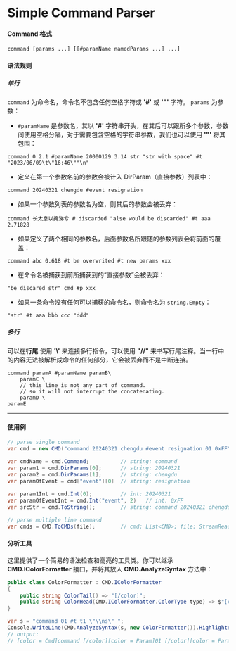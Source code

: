 # Simple Command Parser

#### Command 格式

```
command [params ...] [[#paramName namedParams ...] ...]
```

#### 语法规则

##### 单行

`command` 为命令名，命令名不包含任何空格字符或 **'#'** 或 **'"'** 字符。
`params` 为参数：

- `#paramName` 是参数名，其以 **'#'** 字符串开头，在其后可以跟所多个参数，参数间使用空格分隔，对于需要包含空格的字符串参数，我们也可以使用 **'"'** 将其包围：

```
command 0 2.1 #paramName 20000129 3.14 str "str with space" #t "2023/06/09\t\"16:46\""\n"
```

- 定义在第一个参数名前的参数会被计入 DirParam（直接参数）列表中：

```
command 20240321 chengdu #event resignation
```

- 如果一个参数列表的参数名为空，则其后的参数会被丢弃：

```
command 长太息以掩涕兮 # discarded "alse would be discarded" #t aaa 2.71828
```

- 如果定义了两个相同的参数名，后面参数名所跟随的参数列表会将前面的覆盖：

```
command abc 0.618 #t be overwrited #t new params xxx
```

- 在命令名被捕获到前所捕获到的“直接参数”会被丢弃：

```
"be discared str" cmd #p xxx
```

- 如果一条命令没有任何可以捕获的命令名，则命令名为 `string.Empty`：

```
"str" #t aaa bbb ccc "ddd"
```

##### 多行

可以在**行尾** 使用 **'\\'** 来连接多行指令，可以使用 **"//"** 来书写行尾注释。当一行中的内容无法被解析成命令的任何部分，它会被丢弃而不是中断连接。

```
command paramA #paramName paramB\
    paramC \
    // this line is not any part of command.
    // so it will not interrupt the concatenating.
    paramD \
paramE
```

-----

#### 使用例

```c#
// parse single command
var cmd = new CMD("command 20240321 chengdu #event resignation 01 0xFF");

var cmdName = cmd.Command; 			// string: command
var param1 = cmd.DirParams[0]; 		// string: 20240321
var param2 = cmd.DirParams[1]; 		// string: chengdu
var paramOfEvent = cmd["event"][0] 	// string: resignation
    
var param1Int = cmd.Int(0);			// int: 20240321
var paramOfEventInt = cmd.Int("event", 2)	// int: 0xFF
var srcStr = cmd.ToString();		// string: command 20240321 chengdu #event resignation 01 0xFF

// parse multiple line command
var cmds = CMD.ToCMDs(file);		// cmd: List<CMD>; file: StreamReader
```

#### 分析工具

这里提供了一个简易的语法检查和高亮的工具类。你可以继承 **CMD.IColorFormatter**  接口，并将其放入 **CMD.AnalyzeSyntax** 方法中：

```c#
public class ColorFormatter : CMD.IColorFormatter
{
    public string ColorTail() => "[/color]";
    public string ColorHead(CMD.IColorFormatter.ColorType type) => $"[color = {type}]";
}
```

```c#
var s = "command 01 #t t1 \"\\ns\" ";
Console.WriteLine(CMD.AnalyzeSyntax(s, new ColorFormatter()).HighlightedCommand);
// output:
// [color = Cmd]command [/color][color = Param]01 [/color][color = ParamName]#t [/color][color = Param]t1 [/color][color = String]"[color = EscapeChar]\n[/color]s"[/color]
```